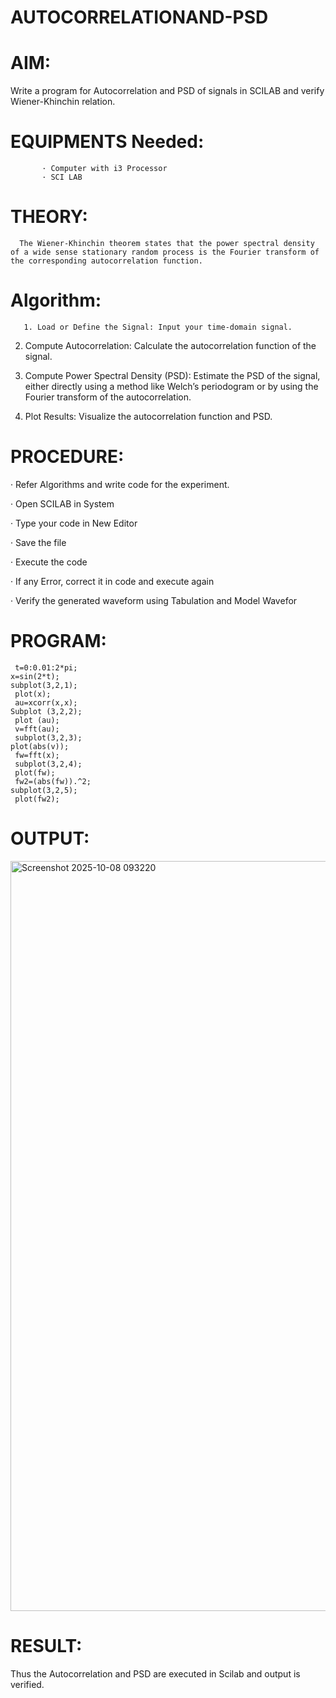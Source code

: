 # AUTOCORRELATIONAND-PSD

# AIM:
Write a program for Autocorrelation and PSD of signals in SCILAB and verify Wiener-Khinchin relation.

# EQUIPMENTS Needed:
           · Computer with i3 Processor
           · SCI LAB

# THEORY:
      The Wiener-Khinchin theorem states that the power spectral density of a wide sense stationary random process is the Fourier transform of the corresponding autocorrelation function.

# Algorithm:

       1. Load or Define the Signal: Input your time-domain signal.

2. Compute Autocorrelation: Calculate the autocorrelation function of the signal.

3. Compute Power Spectral Density (PSD): Estimate the PSD of the signal, either directly using a method like Welch’s periodogram or by using the Fourier transform of the autocorrelation.

4. Plot Results: Visualize the autocorrelation function and PSD.

# PROCEDURE:
· Refer Algorithms and write code for the experiment.

· Open SCILAB in System

· Type your code in New Editor

· Save the file

· Execute the code

· If any Error, correct it in code and execute again

· Verify the generated waveform using Tabulation and Model Wavefor

# PROGRAM:
```
 t=0:0.01:2*pi;
x=sin(2*t);
subplot(3,2,1);
 plot(x);
 au=xcorr(x,x);
Subplot (3,2,2);
 plot (au);
 v=fft(au);
 subplot(3,2,3);
plot(abs(v));
 fw=fft(x);
 subplot(3,2,4);
 plot(fw);
 fw2=(abs(fw)).^2;
subplot(3,2,5);
 plot(fw2);
```

# OUTPUT:
<img width="1920" height="1200" alt="Screenshot 2025-10-08 093220" src="https://github.com/user-attachments/assets/28e0aa78-7d3d-45d4-aa2a-3141b2441dda" />

# RESULT:
   Thus the Autocorrelation and PSD are executed in Scilab and output is verified.
